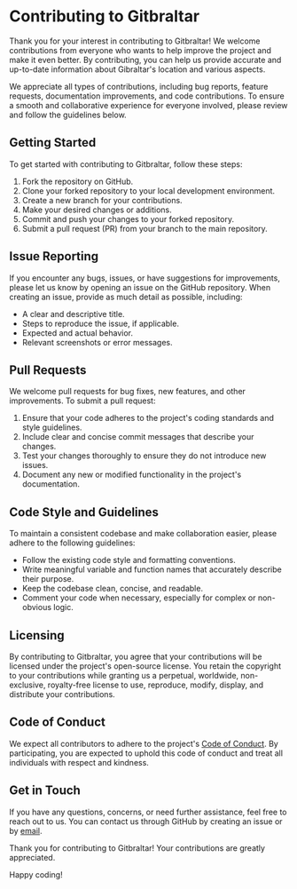 # Contributing to Gitbraltar

Thank you for your interest in contributing to Gitbraltar! We welcome contributions from everyone who wants to help improve the project and make it even better. By contributing, you can help us provide accurate and up-to-date information about Gibraltar's location and various aspects.

We appreciate all types of contributions, including bug reports, feature requests, documentation improvements, and code contributions. To ensure a smooth and collaborative experience for everyone involved, please review and follow the guidelines below.

## Getting Started

To get started with contributing to Gitbraltar, follow these steps:

1. Fork the repository on GitHub.
2. Clone your forked repository to your local development environment.
3. Create a new branch for your contributions.
4. Make your desired changes or additions.
5. Commit and push your changes to your forked repository.
6. Submit a pull request (PR) from your branch to the main repository.

## Issue Reporting

If you encounter any bugs, issues, or have suggestions for improvements, please let us know by opening an issue on the GitHub repository. When creating an issue, provide as much detail as possible, including:

- A clear and descriptive title.
- Steps to reproduce the issue, if applicable.
- Expected and actual behavior.
- Relevant screenshots or error messages.

## Pull Requests

We welcome pull requests for bug fixes, new features, and other improvements. To submit a pull request:

1. Ensure that your code adheres to the project's coding standards and style guidelines.
2. Include clear and concise commit messages that describe your changes.
3. Test your changes thoroughly to ensure they do not introduce new issues.
4. Document any new or modified functionality in the project's documentation.

## Code Style and Guidelines

To maintain a consistent codebase and make collaboration easier, please adhere to the following guidelines:

- Follow the existing code style and formatting conventions.
- Write meaningful variable and function names that accurately describe their purpose.
- Keep the codebase clean, concise, and readable.
- Comment your code when necessary, especially for complex or non-obvious logic.

## Licensing

By contributing to Gitbraltar, you agree that your contributions will be licensed under the project's open-source license. You retain the copyright to your contributions while granting us a perpetual, worldwide, non-exclusive, royalty-free license to use, reproduce, modify, display, and distribute your contributions.

## Code of Conduct

We expect all contributors to adhere to the project's [Code of Conduct](CODE_OF_CONDUCT.md). By participating, you are expected to uphold this code of conduct and treat all individuals with respect and kindness.

## Get in Touch

If you have any questions, concerns, or need further assistance, feel free to reach out to us. You can contact us through GitHub by creating an issue or by [email](mailto:gitbraltar@example.com).

Thank you for contributing to Gitbraltar! Your contributions are greatly appreciated.

Happy coding!
